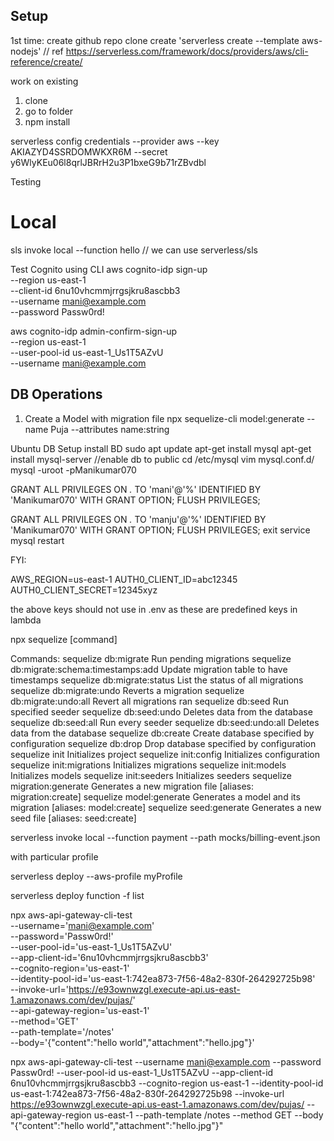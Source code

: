 ## Setup

1st time:
create github repo
clone
create 'serverless create --template aws-nodejs' // ref https://serverless.com/framework/docs/providers/aws/cli-reference/create/

work on existing
1. clone
2. go to folder
3. npm install

serverless config credentials --provider aws --key AKIAZYD4SSRDOMWKXR6M --secret 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


Testing
# Local
sls invoke local --function hello // we can use serverless/sls


Test Cognito using CLI
aws cognito-idp sign-up \
  --region us-east-1 \
  --client-id 6nu10vhcmmjrrgsjkru8ascbb3 \
  --username mani@example.com \
  --password Passw0rd!

  aws cognito-idp admin-confirm-sign-up \
  --region us-east-1 \
  --user-pool-id  us-east-1_Us1T5AZvU \
  --username mani@example.com



## DB Operations
 
1. Create a Model with migration file
npx sequelize-cli model:generate --name Puja --attributes name:string


Ubuntu DB Setup
install BD
sudo apt update 
apt-get install mysql
apt-get install mysql-server
//enable db to public
cd /etc/mysql
vim mysql.conf.d/
mysql -uroot -pManikumar070

GRANT ALL PRIVILEGES ON *.* TO 'mani'@'%' IDENTIFIED BY 'Manikumar070' WITH GRANT OPTION;
FLUSH PRIVILEGES;

GRANT ALL PRIVILEGES ON *.* TO 'manju'@'%' IDENTIFIED BY 'Manikumar070' WITH GRANT OPTION;
FLUSH PRIVILEGES;
exit
service mysql restart


FYI:

AWS_REGION=us-east-1
AUTH0_CLIENT_ID=abc12345
AUTH0_CLIENT_SECRET=12345xyz

the above keys should not use in .env as these are predefined keys in lambda


npx sequelize [command]

Commands:
  sequelize db:migrate                        Run pending migrations
  sequelize db:migrate:schema:timestamps:add  Update migration table to have timestamps
  sequelize db:migrate:status                 List the status of all migrations
  sequelize db:migrate:undo                   Reverts a migration
  sequelize db:migrate:undo:all               Revert all migrations ran
  sequelize db:seed                           Run specified seeder
  sequelize db:seed:undo                      Deletes data from the database
  sequelize db:seed:all                       Run every seeder
  sequelize db:seed:undo:all                  Deletes data from the database
  sequelize db:create                         Create database specified by configuration
  sequelize db:drop                           Drop database specified by configuration
  sequelize init                              Initializes project
  sequelize init:config                       Initializes configuration
  sequelize init:migrations                   Initializes migrations
  sequelize init:models                       Initializes models
  sequelize init:seeders                      Initializes seeders
  sequelize migration:generate                Generates a new migration file       [aliases: migration:create]
  sequelize model:generate                    Generates a model and its migration  [aliases: model:create]
  sequelize seed:generate                     Generates a new seed file            [aliases: seed:create]


serverless invoke local --function payment --path mocks/billing-event.json

with particular profile

serverless deploy --aws-profile myProfile

serverless deploy function -f list



  npx aws-api-gateway-cli-test \
--username='mani@example.com' \
--password='Passw0rd!' \
--user-pool-id='us-east-1_Us1T5AZvU' \
--app-client-id='6nu10vhcmmjrrgsjkru8ascbb3' \
--cognito-region='us-east-1' \
--identity-pool-id='us-east-1:742ea873-7f56-48a2-830f-264292725b98' \
--invoke-url='https://e93ownwzgl.execute-api.us-east-1.amazonaws.com/dev/pujas/' \
--api-gateway-region='us-east-1' \
--method='GET' \
--path-template='/notes' \
--body='{"content":"hello world","attachment":"hello.jpg"}'

npx aws-api-gateway-cli-test --username mani@example.com --password Passw0rd! --user-pool-id us-east-1_Us1T5AZvU --app-client-id 6nu10vhcmmjrrgsjkru8ascbb3 --cognito-region us-east-1 --identity-pool-id us-east-1:742ea873-7f56-48a2-830f-264292725b98 --invoke-url https://e93ownwzgl.execute-api.us-east-1.amazonaws.com/dev/pujas/ --api-gateway-region us-east-1 --path-template /notes --method GET --body "{\"content\":\"hello world\",\"attachment\":\"hello.jpg\"}"
